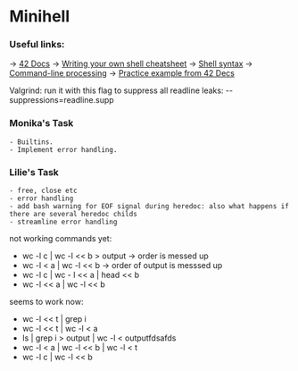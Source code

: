 # Minihell

### Useful links:
-> <a href="https://harm-smits.github.io/42docs/projects/minishell" target="_blank">42 Docs</a>
-> <a href="https://www.cs.purdue.edu/homes/grr/SystemsProgrammingBook/Book/Chapter5-WritingYourOwnShell.pdf" targrt="_blank">Writing your own shell cheatsheet</a>
-> <a href="https://pubs.opengroup.org/onlinepubs/009695399/utilities/xcu_chap02.html" target="_blank">Shell syntax</a>
-> <a href="https://www.linux.org/threads/bash-03-–-command-line-processing.38676/" target="_blank">Command-line processing</a>
-> <a href="https://github.com/Swoorup/mysh" target="_blank">Practice example from 42 Decs</a>

Valgrind: run it with this flag to suppress all readline leaks: --suppressions=readline.supp

### Monika's Task
    - Builtins.
    - Implement error handling.

### Lilie's Task
    - free, close etc
    - error handling
    - add bash warning for EOF signal during heredoc: also what happens if there are several heredoc childs
    - streamline error handling

not working commands yet:
- wc -l c | wc -l << b > output -> order is messed up
- wc -l < a | wc -l << b -> order of output is messsed up
- wc -l c | wc - l << a | head << b
- wc -l << a | wc -l << b

seems to work now:
- wc -l << t | grep i
- wc -l << t | wc -l < a
- ls | grep i > output | wc -l < outputfdsafds
- wc -l < a | wc -l << b | wc -l < t
- wc -l c | wc -l << b